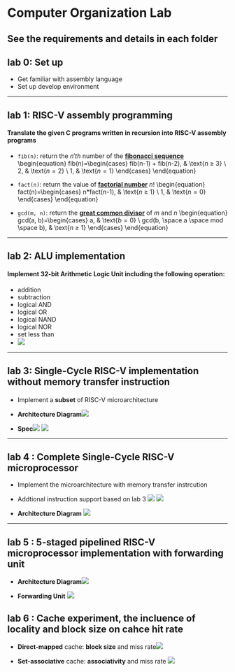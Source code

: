 # Computer Organization Lab
## See the requirements and details in each folder
## lab 0: Set up
* Get familiar with assembly language 
* Set up develop environment
---
## lab 1: RISC-V assembly programming
#### Translate the given C programs written in recursion into RISC-V assembly programs 
* ```fib(n)```: return the $n 'th$ number of the [**fibonacci sequence**](https://en.wikipedia.org/wiki/Fibonacci_number)
\begin{equation}
  fib(n)=\begin{cases}
    fib(n-1) + fib(n-2), & \text{$n$ $\ge$ $3$} 
    \\ 2, & \text{$n = 2$}
    \\ 1, & \text{$n = 1$}
  \end{cases}
\end{equation}



* ```fact(n)```: return the value of [**factorial number**](https://en.wikipedia.org/wiki/Factorial) $n!$
\begin{equation}
  fact(n)=\begin{cases}
    n*fact(n-1), & \text{$n$ $\ge$ $1$} \\
    1, & \text{$n = 0$}
  \end{cases}
\end{equation}

* ```gcd(m, n)```: return the [**great common divisor**](https://en.wikipedia.org/wiki/Greatest_common_divisor) of $m$ and $n$
\begin{equation}
  gcd(a, b)=\begin{cases}
    a, & \text{$b = 0$} \\
    gcd(b, \space a \space mod \space b), & \text{$n$ $\ge$ $1$}
  \end{cases}
\end{equation}
---
## lab 2: ALU implementation
#### Implement 32-bit Arithmetic Logic Unit including the following operation:
* addition
* subtraction
* logical AND
* logical OR
* logical NAND
* logical NOR
* set less than
* ![](https://i.imgur.com/60YOUNH.png)
---
## lab 3: Single-Cycle RISC-V  implementation without memory transfer instruction
#### 
* Implement a **subset** of RISC-V microarchitecture
* **Architecture Diagram**![](https://i.imgur.com/pudyg6T.png)

* **Spec**![](https://i.imgur.com/P54brKg.png)
![](https://i.imgur.com/iw5mCWh.png)
---

## lab 4 : Complete Single-Cycle RISC-V microprocessor
* Implement the microarchitecture with memory transfer instrcution
* Addtional instruction support based on lab 3
![](https://i.imgur.com/jQgFd9X.png)
![](https://i.imgur.com/vYgqPLa.png)

* **Architecture Diagram** ![](https://i.imgur.com/Bwei3lq.png)
---

## lab 5 : 5-staged pipelined RISC-V microprocessor implementation with forwarding unit 
* **Architecture Diagram**![](https://i.imgur.com/y4kz4HR.png)

* **Forwarding Unit** ![](https://i.imgur.com/QNanHgY.png)

## lab 6 : Cache experiment, the incluence of locality and block size on cahce hit rate
* **Direct-mapped** cache: **block size** and miss rate![](https://i.imgur.com/52wOyqH.png)

* **Set-associative** cache: **associativity** and miss rate ![](https://i.imgur.com/Bsp7JX5.png)
